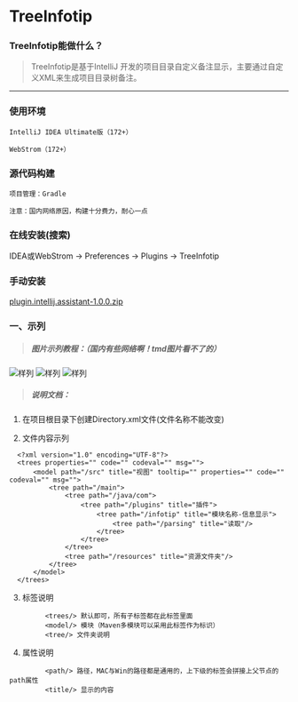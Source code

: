 # TreeInfotip

### TreeInfotip能做什么？

> TreeInfotip是基于IntelliJ 开发的项目目录自定义备注显示，主要通过自定义XML来生成项目目录树备注。

---
### 使用环境

`IntelliJ IDEA Ultimate版（172+）`

`WebStrom（172+）`

### 源代码构建

    项目管理：Gradle
    
    注意：国内网络原因，构建十分费力，耐心一点
   
### 在线安装(搜索)

 IDEA或WebStrom -> Preferences -> Plugins -> TreeInfotip
 
### 手动安装

 [plugin.intellij.assistant-1.0.0.zip](https://raw.githubusercontent.com/Link-Kou/intellij-treeInfotip/master/builds/plugin.intellij.assistant-1.0.0.zip)
 
### 一、示列
> ##### 图片示列教程：（国内有些网络啊！tmd图片看不了的）

 ![样列](https://raw.githubusercontent.com/Link-Kou/intellij-treeInfotip/master/image/2019-09-09_15-01-56.jpg "样列")
 ![样列](https://raw.githubusercontent.com/Link-Kou/intellij-treeInfotip/master/image/2019-09-09_15-02-56.jpg "样列")
 ![样列](https://raw.githubusercontent.com/Link-Kou/intellij-treeInfotip/master/image/2020-03-17_19-50-56.jpg "样列")


> ##### 说明文档：

1. 在项目根目录下创建Directory.xml文件(文件名称不能改变)

2. 文件内容示列
```xml：
  <?xml version="1.0" encoding="UTF-8"?>
  <trees properties="" code="" codeval="" msg="">
      <model path="/src" title="视图" tooltip="" properties="" code="" codeval="" msg="">
          <tree path="/main">
              <tree path="/java/com">
                  <tree path="/plugins" title="插件">
                      <tree path="/infotip" title="模块名称-信息显示">
                          <tree path="/parsing" title="读取"/>
                      </tree>
                  </tree>
              </tree>
              <tree path="/resources" title="资源文件夹"/>
          </tree>
      </model>
  </trees>
```

3. 标签说明
```标签说明文档：
         <trees/> 默认即可，所有子标签都在此标签里面
         <model/> 模块（Maven多模块可以采用此标签作为标识）
         <tree/> 文件夹说明
```

4. 属性说明
```属性说明文档：
         <path/> 路径，MAC与Win的路径都是通用的，上下级的标签会拼接上父节点的path属性
         <title/> 显示的内容
```
